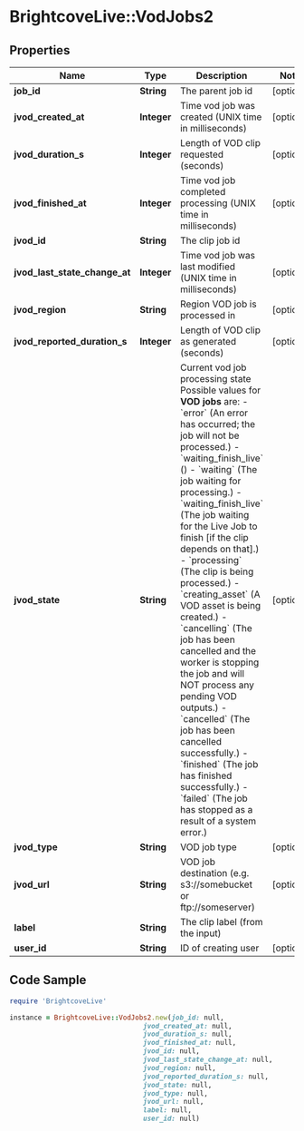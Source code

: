 # BrightcoveLive::VodJobs2

## Properties

Name | Type | Description | Notes
------------ | ------------- | ------------- | -------------
**job_id** | **String** | The parent job id | [optional] 
**jvod_created_at** | **Integer** | Time vod job was created (UNIX time in milliseconds) | [optional] 
**jvod_duration_s** | **Integer** | Length of VOD clip requested (seconds) | [optional] 
**jvod_finished_at** | **Integer** | Time vod job completed processing (UNIX time in milliseconds) | [optional] 
**jvod_id** | **String** | The clip job id | 
**jvod_last_state_change_at** | **Integer** | Time vod job was last modified (UNIX time in milliseconds) | [optional] 
**jvod_region** | **String** | Region VOD job is processed in | [optional] 
**jvod_reported_duration_s** | **Integer** | Length of VOD clip as generated (seconds) | [optional] 
**jvod_state** | **String** | Current vod job processing state  Possible values for **VOD jobs** are: - &#x60;error&#x60; (An error has occurred; the job will not be processed.) - &#x60;waiting_finish_live&#x60; () - &#x60;waiting&#x60; (The job waiting for processing.) - &#x60;waiting_finish_live&#x60; (The job waiting for the Live Job to finish [if the clip depends on that].) - &#x60;processing&#x60; (The clip is being processed.) - &#x60;creating_asset&#x60; (A VOD asset is being created.) - &#x60;cancelling&#x60; (The job has been cancelled and the worker is stopping the job and will NOT process any pending VOD outputs.) - &#x60;cancelled&#x60; (The job has been cancelled successfully.) - &#x60;finished&#x60; (The job has finished successfully.) - &#x60;failed&#x60; (The job has stopped as a result of a system error.) | [optional] 
**jvod_type** | **String** | VOD job type | [optional] 
**jvod_url** | **String** | VOD job destination (e.g. s3://somebucket or ftp://someserver) | [optional] 
**label** | **String** | The clip label (from the input) | 
**user_id** | **String** | ID of creating user | [optional] 

## Code Sample

```ruby
require 'BrightcoveLive'

instance = BrightcoveLive::VodJobs2.new(job_id: null,
                                 jvod_created_at: null,
                                 jvod_duration_s: null,
                                 jvod_finished_at: null,
                                 jvod_id: null,
                                 jvod_last_state_change_at: null,
                                 jvod_region: null,
                                 jvod_reported_duration_s: null,
                                 jvod_state: null,
                                 jvod_type: null,
                                 jvod_url: null,
                                 label: null,
                                 user_id: null)
```


